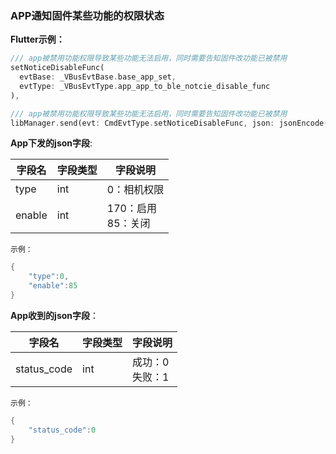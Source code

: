 ### APP通知固件某些功能的权限状态


**Flutter示例：**

```dart
/// app被禁用功能权限导致某些功能无法启用，同时需要告知固件改功能已被禁用
setNoticeDisableFunc(
  evtBase: _VBusEvtBase.base_app_set,
  evtType: _VBusEvtType.app_app_to_ble_notcie_disable_func
),

/// app被禁用功能权限导致某些功能无法启用，同时需要告知固件改功能已被禁用
libManager.send(evt: CmdEvtType.setNoticeDisableFunc, json: jsonEncode(json));
```



**App下发的json字段**:

| 字段名 | 字段类型 | 字段说明                    |
| ------ | -------- | --------------------------- |
| type   | int      | 0：相机权限              |
| enable | int      | 170：启用 <br />85：关闭 |

`示例：`

```c
{
    "type":0,
    "enable":85
}
```

**App收到的json字段**：

| 字段名      | 字段类型 | 字段说明                     |
| ----------- | -------- | ---------------------------- |
| status_code | int      | 成功：0  <br />失败：1 |

`示例：`

```c
{
    "status_code":0
}
```
